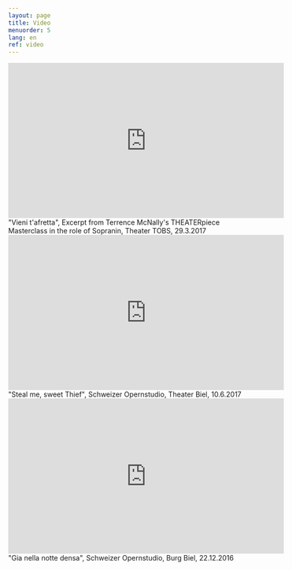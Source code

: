 ```yaml
---
layout: page
title: Video
menuorder: 5
lang: en
ref: video
---
```



<iframe width="560" height="315" src="https://www.youtube.com/embed/sLY3ZvDcqoQ" frameborder="0" allowfullscreen></iframe>
"Vieni t'afretta", Excerpt from Terrence McNally's THEATERpiece Masterclass in the role of Sopranin, Theater TOBS, 29.3.2017

<iframe width="560" height="315" src="https://www.youtube.com/embed/vaDi6sax8W8" frameborder="0" allowfullscreen></iframe>
"Steal me, sweet Thief", Schweizer Opernstudio, Theater Biel, 10.6.2017

<iframe width="560" height="315" src="https://www.youtube.com/embed/nexmYD17vok" frameborder="0" allowfullscreen></iframe>
"Gia nella notte densa", Schweizer Opernstudio, Burg Biel, 22.12.2016

